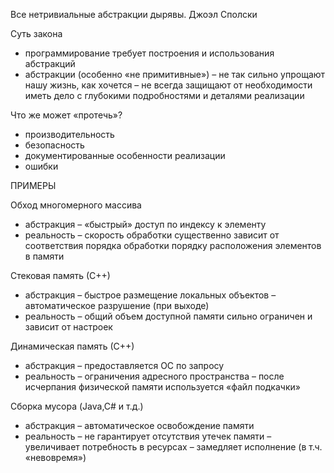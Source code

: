 Все нетривиальные абстракции дырявы.
Джоэл Сполски

Суть закона 
- программирование требует построения и использования абстракций
- абстракции (особенно «не примитивные»)
  – не так сильно упрощают нашу жизнь, как хочется 
  – не всегда защищают от необходимости иметь дело с глубокими подробностями и деталями реализации

Что же может «протечь»?
- производительность 
- безопасность 
- документированные особенности реализации 
- ошибки


ПРИМЕРЫ


Обход многомерного массива 
- абстракция – «быстрый» доступ по индексу к элементу 
- реальность – скорость обработки существенно зависит от соответствия порядка обработки порядку расположения элементов в памяти

Стековая память (С++) 
- абстракция – быстрое размещение локальных объектов – автоматическое разрушение (при выходе) 
- реальность – общий объем доступной памяти сильно ограничен и зависит от настроек

Динамическая память (С++) 
- абстракция – предоставляется ОС по запросу 
- реальность – ограничения адресного пространства – после исчерпания физической памяти используется «файл подкачки»

Сборка мусора (Java,C# и т.д.) 
- абстракция – автоматическое освобождение памяти 
- реальность 
  – не гарантирует отсутствия утечек памяти
  – увеличивает потребность в ресурсах 
  – замедляет исполнение (в т.ч. «невовремя»)